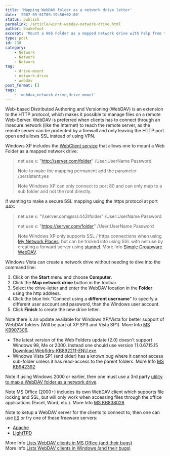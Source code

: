```yaml
---
title: 'Mapping WebDAV folder as a network drive letter'
date: '2007-09-01T09:19:56+02:00'
status: publish
permalink: /article/winnt-webdav-network-drive.html
author: Snakefoot
excerpt: 'Mount a Web Folder as a mapped network drive with help from the Webclient service.'
type: post
id: 738
category:
    - Network
    - Network
    - Network
tag:
    - drive-mount
    - network-drive
    - webdav
post_format: []
tags:
    - 'webdav,network-drive,drive-mount'
---
```

Web-based Distributed Authoring and Versioning (WebDAV) is an extension to the HTTP protocol, which makes it possible to manage files on a remote Web-Server. WebDAV is preferred when clients has to connect through an insecure network (like the Internet) to reach the remote server, as the remote server can be protected by a firewall and only leaving the HTTP port open and allows SSL instead of using VPN.  
  
 Windows XP includes the [WebClient service](/article/winnt-services-webclient.html) that allows one to mount a Web Folder as a mapped network drive:

> net use x: "http://server.com/folder" /User:UserName Password  
>   
>  Note to make the mapping permanent add the parameter /persistent:yes  
>   
>  Note Windows XP can only connect to port 80 and can only map to a sub folder and not the root directly.

 If wanting to make a secure SSL mapping using the https protocol at port 443:
> net use x: "\\\\server.com@ssl:443\\folder" /User:UserName Password  
>   
>  net use x: "https://server.com/folder" /User:UserName Password  
>   
>  Note Windows XP only supports SSL / https connections when using [My Network Places](/article/winnt-web-network-place.html), but can be tricked into using SSL with net use by creating a forward server using [stunnel](http://www.stunnel.org/). More Info [Simple Groupware WebDAV](http://www.simple-groupware.de/cms/Main/WebDAV).

 Windows Vista can create a network drive without needing to dive into the command line:
1. Click on the **Start** menu and choose **Computer**.
2. Click the **Map network drive** button in the toolbar.
3. Select the drive-letter and enter the WebDAV location in the **Folder** using the http address.
4. Click the blue link "Connect using a **different username**" to specify a different user account and password, than the Windows user account.
5. Click **Finish** to create the new drive letter.
 
 Note there is an update available for Windows XP/Vista for better support of WebDAV folders (Will be part of XP SP3 and Vista SP1). More Info [MS KB907306](http://support.microsoft.com/kb/907306 "Description of the Software Update for Web Folders: May 18, 2007").
- The latest version of the Web Folders update (2.0) doesn't support Windows 98, Me or 2000. Instead one should use version 11.0.6715.15 [Download Webfldrs-KB892211-ENU.exe](http://smallvoid.orgfree.com/?file=Webfldrs-KB892211-ENU.exe.zip).
- Windows Vista SP1 (and older) has a known bug where it cannot access sub-folder unless it has read-access to the parent folders. More Info [MS KB942392](http://support.microsoft.com/kb/942392 "On a Windows Vista-based computer, you cannot access certain directories on a WebDAV server")
 
 Note if using Windows 2000 or earlier, then one must use a 3rd party [utility to map a WebDAV folder as a network drive](/article/ftp-map-network-drive.html).  
  
 Note MS Office (2000+) includes its own WebDAV client which supports file locking and SSL, but will only work when accessing files through the office applications (Excel, Word, etc.). More Info [MS KB838028](http://support.microsoft.com/kb/838028 "How documents are opened from a Web site in Office 2003")  
  
 Note to setup a WebDAV server for the clients to connect to, then one can use [IIS](http://support.microsoft.com/kb/323470 "How to create a secure WebDAV publishing directory [Q323470]") or try one of these freeware servers:
- [Apache](http://httpd.apache.org/)
- [LightTPD](http://wlmp.dtech.hu/index.php?lang=en)
 
 More Info [Lists WebDAV clients in MS Office (and their bugs)](http://greenbytes.de/tech/webdav/webfolder-client-list.html "Web Folder Client (MSDAIPP.DLL) Versions and Issues List")  
 More Info [Lists WebDAV clients in Windows (and their bugs)](http://greenbytes.de/tech/webdav/webdav-redirector-list.html "WebDAV Mini-Redirector (MRXDAV.SYS) Versions and Issues List")  